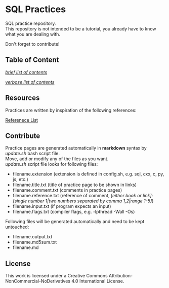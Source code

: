 # SQL Practices

SQL practice repository.  
This repository is not intended to be a tutorial, you already have to know what you are dealing with.

Don't forget to contribute!

## Table of Content

[*brief list of contents*](./Brief.md)

[*verbose list of contents*](./List.md)

## Resources

Practices are written by inspiration of the following references:  

[Referenece List](./references.md)

## Contribute

Practice pages are generated automatically in **markdown** syntax by *update.sh* bash script file.  
Move, add or modify any of the files as you want.  
*update.sh* script file looks for following files:

* filename.extension (extension is defined in config.sh, e.g. sql, cxx, c, py, js, etc.)
* filename.title.txt (title of practice page to be shown in links)
* filename.comment.txt (comments in practice pages)
* filename.reference.txt (reference of comment, *[either book or link]: [single number 1|two numbers separated by comma 1,2|range 1-5]*)
* filename.input.txt (if program expects an input)
* filename.flags.txt (compiler flags, e.g. -lpthread -Wall -Os)

Following files will be generated automatically and need to be kept untouched:

* filename.output.txt
* filename.md5sum.txt
* filename.md

## License

This work is licensed under a Creative Commons Attribution-NonCommercial-NoDerivatives 4.0 International License.
